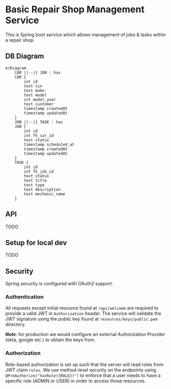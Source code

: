 # Basic Repair Shop Management Service

This is Spring boot service which allows management of jobs & tasks within a repair shop.

## DB Diagram

```mermaid
erDiagram
    CAR ||--|{ JOB : has
    CAR {
        int id
        text vin
        text make
        text model
        int model_year
        text customer
        timestamp createdAt
        timestamp updatedAt
    }
    JOB ||--|{ TASK : has
    JOB {
        int id
        int fk_car_id
        text status
        timestamp scheduled_at
        timestamp createdAt
        timestamp updatedAt
    }
    TASK {
        int id
        int fk_job_id
        text status
        text title
        text type
        text description
        text mechanic_name
    }
```

## API

TODO 

## Setup for local dev

TODO

## Security

Spring security is configured with OAuth2 support.

### Authentication

All requests except initial resource found at `/api/welcome` are required to provide a valid JWT in `Authorization` header.
The service will validate the JWT signature using the public key found at `resources/keys/public.pem` directory.

***Note***: for production we would configure an external Authorization Provider (okta, google etc.) to obtain the keys from. 

### Authorization

Role-based authorization is set up such that the server will read roles from JWT claim `roles`.
We use method-level security on the endpoints using `@PreAuthorize("hasRole({ROLE})")` to enforce that a user needs to have a specific role (ADMIN or USER) in order to access those resources.
